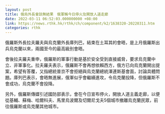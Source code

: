 ```yaml
---
layout: post
title: 俄烏外長會談無結果　俄軍稱今日停火及開放人道走廊
date: 2022-03-11 06:52:03.000000000 +08:00
link: https://news.rthk.hk/rthk/ch/component/k2/1638320-20220311.htm
categories: rthk
---
```


俄羅斯外長拉夫羅夫與烏克蘭外長庫列巴，結束在土耳其的會晤，是上月俄羅斯出兵烏克蘭以來，兩國至今的最高級別會晤。

會後拉夫羅夫重申，俄羅斯的軍事行動是基於安全受到直接威脅，要求烏克蘭中立、非軍事化。拉夫羅夫表示，俄羅斯不會再想依賴西方，俄方已向烏克蘭開出提案，希望有答覆，又指總統普京不會拒絕與烏克蘭總統澤連斯基會面，討論具體問題。庫列巴表示，會晤無進展，俄軍似乎會繼續進攻，令烏克蘭投降，但俄羅斯不會成功，烏克蘭不會投降。

另外，俄羅斯傳媒引述國防部表示，會在今日宣布停火，開放人道主義走廊，以便從基輔、蘇梅、哈爾科夫、馬里烏波爾及切爾尼戈夫5個城市撤離烏克蘭民眾，前往俄羅斯或烏克蘭其他城市。
